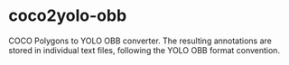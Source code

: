 # coco2yolo-obb
COCO Polygons to YOLO OBB converter. The resulting annotations are stored in individual text files, following the YOLO OBB format convention.
